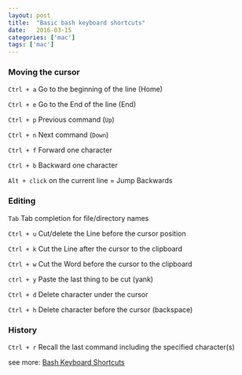 ```yaml
---
layout: post
title:  "Basic bash keyboard shortcuts"
date:   2016-03-15
categories: ['mac']
tags: ['mac']
---
```


### Moving the cursor

```Ctrl + a```  Go to the beginning of the line (Home)

```Ctrl + e```  Go to the End of the line (End)

```Ctrl + p```  Previous command (```Up```)

```Ctrl + n```  Next command (```Down```)

```Ctrl + f```  Forward one character

```Ctrl + b```  Backward one character

```Alt + click```  on the current line = Jump Backwards

### Editing

```Tab```  Tab completion for file/directory names

```Ctrl + u```  Cut/delete the Line before the cursor position

```Ctrl + k```  Cut the Line after the cursor to the clipboard

```Ctrl + w```  Cut the Word before the cursor to the clipboard

```ctrl + y```  Paste the last thing to be cut (yank)

```Ctrl + d```  Delete character under the cursor

```Ctrl + h```  Delete character before the cursor (backspace)

### History

```Ctrl + r```  Recall the last command including the specified character(s)

see more: [Bash Keyboard Shortcuts](http://ss64.com/osx/syntax-bashkeyboard.html)
